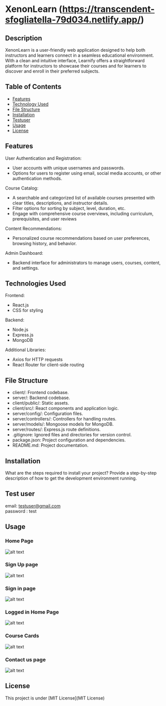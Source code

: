 # XenonLearn (https://transcendent-sfogliatella-79d034.netlify.app/)

## Description

XenonLearn is a user-friendly web application designed to help both instructors and learners connect in a seamless educational environment. With a clean and intuitive interface, Learnify offers a straightforward platform for instructors to showcase their courses and for learners to discover and enroll in their preferred subjects.

## Table of Contents

- [Features](#features)
- [Technology Used](technology-used)
- [File Structure](#file-structure)
- [Installation](#installation)
- [Testuser](#testuser)
- [Usage](#usage)
- [License](#license)

## Features

User Authentication and Registration:
- User accounts with unique usernames and passwords.
- Options for users to register using email, social media accounts, or other authentication methods.

Course Catalog:
- A searchable and categorized list of available courses presented with clear titles, descriptions, and instructor details.
- Filter options for sorting by subject, level, duration, etc.
- Engage with comprehensive course overviews, including curriculum, prerequisites, and user reviews

Content Recommendations:
- Personalized course recommendations based on user preferences, browsing history, and behavior.

Admin Dashboard:
- Backend interface for administrators to manage users, courses, content, and settings.

## Technologies Used
Frontend:
- React.js
- CSS for styling
  
Backend:
- Node.js
- Express.js
- MongoDB

Additional Libraries:
- Axios for HTTP requests
- React Router for client-side routing
  
## File Structure

- client/: Frontend codebase.
- server/: Backend codebase.
- client/public/: Static assets.
- client/src/: React components and application logic.
- server/config/: Configuration files.
- server/controllers/: Controllers for handling routes.
- server/models/: Mongoose models for MongoDB.
- server/routes/: Express.js route definitions.
- .gitignore: Ignored files and directories for version control.
- package.json: Project configuration and dependencies.
- README.md: Project documentation.

## Installation

What are the steps required to install your project? Provide a step-by-step description of how to get the development environment running.

## Test user

email: testuser@gmail.com  
password : test

## Usage
### Home Page
![alt text](frontend/public/images/S1.png)

### Sign Up page
![alt text](frontend/public/images/S2.png)

### Sign in page
![alt text](frontend/public/images/S3.png)

### Logged in Home Page
![alt text](frontend/public/images/S4.png)

### Course Cards
![alt text](frontend/public/images/S5.png)

### Contact us page
![alt text](frontend/public/images/S6.png)
    
  
## License
This project is under [MIT License](MIT License)

